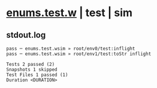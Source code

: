 # [enums.test.w](../../../../../tests/valid/enums.test.w) | test | sim

## stdout.log
```log
pass ─ enums.test.wsim » root/env0/test:inflight      
pass ─ enums.test.wsim » root/env1/test:toStr inflight

Tests 2 passed (2)
Snapshots 1 skipped
Test Files 1 passed (1)
Duration <DURATION>
```

